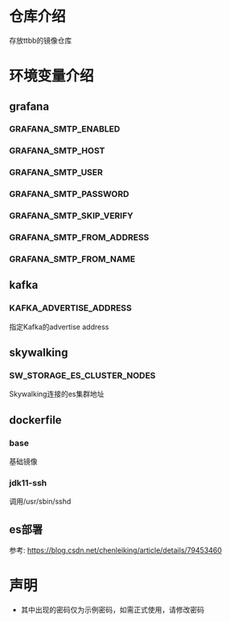# 仓库介绍
存放ttbb的镜像仓库

# 环境变量介绍

## grafana
### GRAFANA_SMTP_ENABLED
### GRAFANA_SMTP_HOST
### GRAFANA_SMTP_USER
### GRAFANA_SMTP_PASSWORD
### GRAFANA_SMTP_SKIP_VERIFY
### GRAFANA_SMTP_FROM_ADDRESS
### GRAFANA_SMTP_FROM_NAME

## kafka
### KAFKA_ADVERTISE_ADDRESS
指定Kafka的advertise address

## skywalking
### SW_STORAGE_ES_CLUSTER_NODES
Skywalking连接的es集群地址


## dockerfile

### base
基础镜像

### jdk11-ssh
调用/usr/sbin/sshd

## es部署
参考: https://blog.csdn.net/chenleiking/article/details/79453460

# 声明
- 其中出现的密码仅为示例密码，如需正式使用，请修改密码
